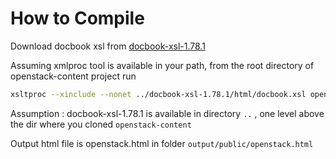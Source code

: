 How to Compile
===============

Download docbook xsl from [docbook-xsl-1.78.1](http://sourceforge.net/projects/docbook/files/docbook-xsl/1.78.1/)

Assuming xmlproc tool is available in your path, from the root directory of openstack-content project run

```bash
xsltproc --xinclude --nonet ../docbook-xsl-1.78.1/html/docbook.xsl openstack.xml > output/public/openstack.html
```
Assumption : docbook-xsl-1.78.1 is available in directory `..` , one level above the dir where you cloned
`openstack-content`

Output html file is openstack.html in folder `output/public/openstack.html`

